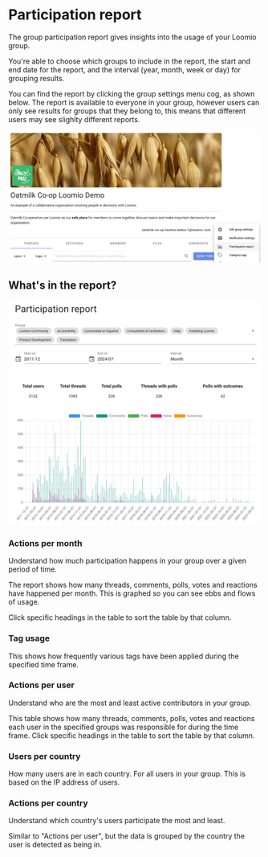 # Participation report

The group participation report gives insights into the usage of your Loomio group. 

You're able to choose which groups to include in the report, the start and end date for the report, and the interval (year, month, week or day) for grouping results. 

You can find the report by clicking the group settings menu cog, as shown below. The report is available to everyone in your group, however users can only see results for groups that they belong to, this means that different users may see slighlty different reports.

![](participation_report_menu.png)

## What's in the report?

![](participation_report_graph.png)

### Actions per month

Understand how much participation happens in your group over a given period of time. 

The report shows how many threads, comments, polls, votes and reactions have happened per month. This is graphed so you can see ebbs and flows of usage.

Click specific headings in the table to sort the table by that column.

### Tag usage

This shows how frequently various tags have been applied during the specified time frame.

### Actions per user
Understand who are the most and least active contributors in your group.

This table shows how many threads, comments, polls, votes and reactions each user in the specified groups was responsible for during the time frame. Click specific headings in the table to sort the table by that column.

### Users per country

How many users are in each country. For all users in your group. This is based on the IP address of users.

### Actions per country

Understand which country's users participate the most and least.

Similar to "Actions per user", but the data is grouped by the country the user is detected as being in.
